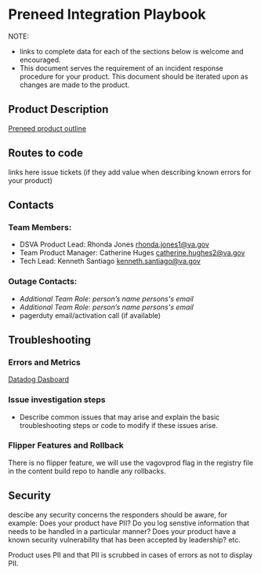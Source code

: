 # Preneed Integration Playbook

NOTE: 
- links to complete data for each of the sections below is welcome and encouraged.
- This document serves the requirement of an incident response procedure for your product. This document should be iterated upon as changes are made to the product.

## Product Description
[Preneed product outline](https://github.com/department-of-veterans-affairs/va.gov-team/blob/master/products/burials-memorials/pre-need/README-2023.md#user-problem-statement)

## Routes to code
links here
issue tickets (if they add value when describing known errors for your product)

## Contacts

### Team Members:
- DSVA Product Lead: Rhonda Jones rhonda.jones1@va.gov
- Team Product Manager: Catherine Huges catherine.hughes2@va.gov
- Tech Lead: Kenneth Santiago kenneth.santiago@va.gov

### Outage Contacts:
- _Additional Team Role_: _person’s name_ _persons's email_
- _Additional Team Role_: _person’s name_ _persons's email_
- pagerduty email/activation call (if available)

## Troubleshooting

### Errors and Metrics
[Datadog Dasboard](http://vagov.ddog-gov.com/dashboard/vvx-8pb-yq3/40-10007?fromUser=false&refresh_mode=sliding&from_ts=1738509743584&to_ts=1738682543584&live=true)

### Issue investigation steps
- Describe common issues that may arise and explain the basic troubleshooting steps or code to modify if these issues arise.

### Flipper Features and Rollback
There is no flipper feature, we will use the vagovprod flag in the registry file in the content build repo to handle any rollbacks.

## Security
descibe any security concerns the responders should be aware, for example: Does your product have PII? Do you log senstive information that needs to be handled in a particular manner? Does your product have a known security vulnerability that has been accepted by leadership? etc.

Product uses PII and that PII is scrubbed in cases of errors as not to display PII.
